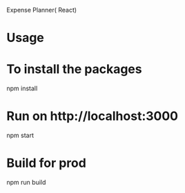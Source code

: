 Expense Planner( React)

# Usage
# To install the packages 
npm install

# Run on http://localhost:3000
npm start

# Build for prod
npm run build

